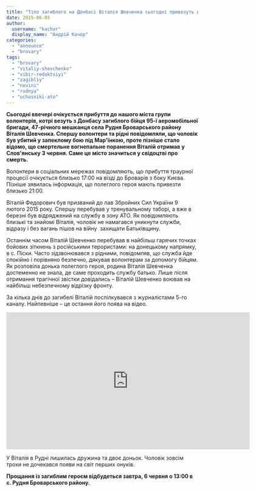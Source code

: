 ```yaml
---
title: "Тіло загиблого на Донбасі Віталія Шевченка сьогодні привезуть до Броварів"
date: 2015-06-05
author: 
  username: "kachor"
  display_name: "Андрій Качор"
categories: 
  - "announce"
  - "brovary"
tags: 
  - "brovary"
  - "vitaliy-shevchenko"
  - "vibir-redaktsiyi"
  - "zagibliy"
  - "novini"
  - "rudnya"
  - "uchasniki-ato"
---
```


**Сьогодні ввечері очікується прибуття до нашого міста групи волонтерів, котрі везуть з Донбасу загиблого бійця 95-ї аеромобільної бригади, 47-річного мешканця села Рудня Броварського району Віталія Шевченка. Спершу волонтери та рідні повідомляли, що чоловік був убитий у запеклому бою під Мар'їнкою, проте пізніше стало відомо, що смертельне вогнепальне поранення Віталій отримав у Слов'янську 3 червня. Саме це місто значиться у свідоцтві про смерть.**

Волонтери в соціальних мережах повідомляють, що прибуття траурної процесії очікується близько 17:00 на вїзді до Броварів з боку Києва. Пізніше зявилась інформація, що полеглого героя мають привезти близько 21:00.

Віталій Федорович був призваний до лав Збройних Сил України 9 лютого 2015 року. Спершу перебував у тренувальному таборі, а вже в березні був відряджений на службу в зону АТО. Як повідомляють близькі та знайомі Віталія, чоловік не намагався уникнути служби, відразу і без вагань пішов на війну  захищати Батьківщину.

Останнім часом Віталій Шевченко перебував в найбільш гарячих точках бойових зіткнень з російськими терористами: на донецькому напрямку, в с. Піски. Часто зідзвонювався з рідними, повідомляв, що служба йде спокійно і порівняно безпечно, дякував волонтерам за допомогу бійцям. Як розповіла донька полеглого героя, родина Віталія Шевченка достеменно не знала, де саме проходить службу батько. Лише після отримання трагічної звістки довідались – Віталій Шевченко воював на найбільш небезпечному відрізку фронту.

За кілька днів до загибелі Віталій поспілкувався з журналістами 5-го каналу. Найпевніше – це остання його поява на відео.

<iframe src="https://www.youtube.com/embed/PYvLy9PgStw" width="640" height="360" frameborder="0" allowfullscreen="allowfullscreen"></iframe>

У Віталія в Рудні лишилась дружина та двоє доньок. Чоловік зовсім трохи не дочекався появи на світ перших онуків.

**Прощання із загиблим героєм відбудеться завтра, 6 червня о 13:00 в с. Рудня Броварського району.**
